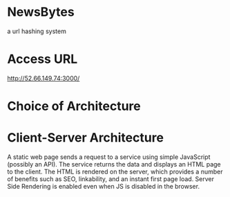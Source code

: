 # NewsBytes
a url hashing system

# Access URL
http://52.66.149.74:3000/


# Choice of Architecture
Client-Server Architecture
==========================
A static web page sends a request to a service using simple JavaScript (possibly an API). The service returns the data and displays an HTML page to the client.
The HTML is rendered on the server, which provides a number of benefits such as SEO, linkability, and an instant first page load. Server Side Rendering is enabled even when JS is disabled in the browser.
